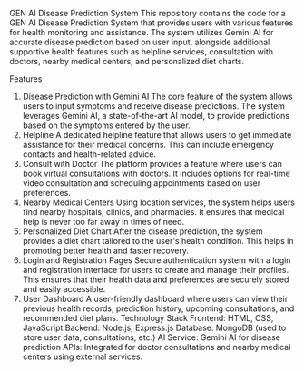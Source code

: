 
GEN AI Disease Prediction System
This repository contains the code for a GEN AI Disease Prediction System that provides users with various features for health monitoring and assistance. The system utilizes Gemini AI for accurate disease prediction based on user input, alongside additional supportive health features such as helpline services, consultation with doctors, nearby medical centers, and personalized diet charts.

Features
1. Disease Prediction with Gemini AI
The core feature of the system allows users to input symptoms and receive disease predictions. The system leverages Gemini AI, a state-of-the-art AI model, to provide predictions based on the symptoms entered by the user.
2. Helpline
A dedicated helpline feature that allows users to get immediate assistance for their medical concerns. This can include emergency contacts and health-related advice.
3. Consult with Doctor
The platform provides a feature where users can book virtual consultations with doctors. It includes options for real-time video consultation and scheduling appointments based on user preferences.
4. Nearby Medical Centers
Using location services, the system helps users find nearby hospitals, clinics, and pharmacies. It ensures that medical help is never too far away in times of need.
5. Personalized Diet Chart
After the disease prediction, the system provides a diet chart tailored to the user's health condition. This helps in promoting better health and faster recovery.
6. Login and Registration Pages
Secure authentication system with a login and registration interface for users to create and manage their profiles. This ensures that their health data and preferences are securely stored and easily accessible.
7. User Dashboard
A user-friendly dashboard where users can view their previous health records, prediction history, upcoming consultations, and recommended diet plans.
Technology Stack
Frontend: HTML, CSS, JavaScript
Backend: Node.js, Express.js
Database: MongoDB (used to store user data, consultations, etc.)
AI Service: Gemini AI for disease prediction
APIs: Integrated for doctor consultations and nearby medical centers using external services.
